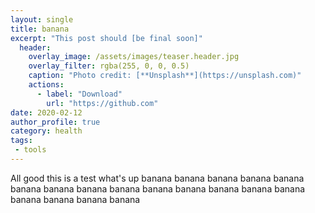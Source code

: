 ```yaml
---
layout: single
title: banana
excerpt: "This post should [be final soon]"
  header:
    overlay_image: /assets/images/teaser.header.jpg
    overlay_filter: rgba(255, 0, 0, 0.5)
    caption: "Photo credit: [**Unsplash**](https://unsplash.com)"
    actions:
      - label: "Download"
        url: "https://github.com"
date: 2020-02-12
author_profile: true
category: health
tags:
 - tools
---
```



All good
this is a test
what's up banana banana banana banana banana banana banana banana banana banana banana banana banana banana banana banana banana banana
